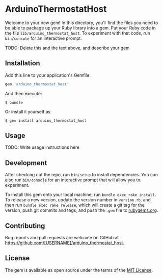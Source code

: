 # ArduinoThermostatHost

Welcome to your new gem! In this directory, you'll find the files you need to be able to package up your Ruby library into a gem. Put your Ruby code in the file `lib/arduino_thermostat_host`. To experiment with that code, run `bin/console` for an interactive prompt.

TODO: Delete this and the text above, and describe your gem

## Installation

Add this line to your application's Gemfile:

```ruby
gem 'arduino_thermostat_host'
```

And then execute:

    $ bundle

Or install it yourself as:

    $ gem install arduino_thermostat_host

## Usage

TODO: Write usage instructions here

## Development

After checking out the repo, run `bin/setup` to install dependencies. You can also run `bin/console` for an interactive prompt that will allow you to experiment.

To install this gem onto your local machine, run `bundle exec rake install`. To release a new version, update the version number in `version.rb`, and then run `bundle exec rake release`, which will create a git tag for the version, push git commits and tags, and push the `.gem` file to [rubygems.org](https://rubygems.org).

## Contributing

Bug reports and pull requests are welcome on GitHub at https://github.com/[USERNAME]/arduino_thermostat_host.


## License

The gem is available as open source under the terms of the [MIT License](http://opensource.org/licenses/MIT).

